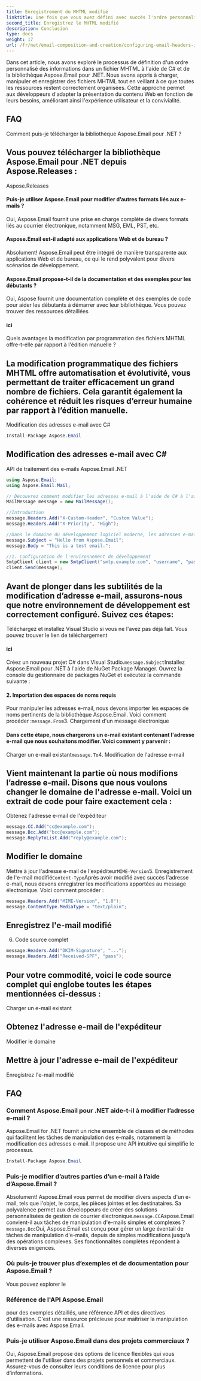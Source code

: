 ```yaml
---
title: Enregistrement du MHTML modifié
linktitle: Une fois que vous avez défini avec succès l'ordre personnalisé des informations, il est temps d'enregistrer vos modifications dans le fichier MHTML :
second_title: Enregistrez le MHTML modifié
description: Conclusion
type: docs
weight: 17
url: /fr/net/email-composition-and-creation/configuring-email-headers-in-csharp/
---
```


Dans cet article, nous avons exploré le processus de définition d'un ordre personnalisé des informations dans un fichier MHTML à l'aide de C# et de la bibliothèque Aspose.Email pour .NET. Nous avons appris à charger, manipuler et enregistrer des fichiers MHTML tout en veillant à ce que toutes les ressources restent correctement organisées. Cette approche permet aux développeurs d'adapter la présentation du contenu Web en fonction de leurs besoins, améliorant ainsi l'expérience utilisateur et la convivialité.

## FAQ

Comment puis-je télécharger la bibliothèque Aspose.Email pour .NET ?

##  Vous pouvez télécharger la bibliothèque Aspose.Email pour .NET depuis Aspose.Releases :

Aspose.Releases
#### Puis-je utiliser Aspose.Email pour modifier d’autres formats liés aux e-mails ? 
Oui, Aspose.Email fournit une prise en charge complète de divers formats liés au courrier électronique, notamment MSG, EML, PST, etc.
#### Aspose.Email est-il adapté aux applications Web et de bureau ?
Absolument! Aspose.Email peut être intégré de manière transparente aux applications Web et de bureau, ce qui le rend polyvalent pour divers scénarios de développement.
#### Aspose.Email propose-t-il de la documentation et des exemples pour les débutants ? 
Oui, Aspose fournit une documentation complète et des exemples de code pour aider les débutants à démarrer avec leur bibliothèque. Vous pouvez trouver des ressources détaillées
#### ici 
Quels avantages la modification par programmation des fichiers MHTML offre-t-elle par rapport à l'édition manuelle ?

## La modification programmatique des fichiers MHTML offre automatisation et évolutivité, vous permettant de traiter efficacement un grand nombre de fichiers. Cela garantit également la cohérence et réduit les risques d’erreur humaine par rapport à l’édition manuelle.

 Modification des adresses e-mail avec C#

```csharp
Install-Package Aspose.Email
```

##  Modification des adresses e-mail avec C#

 API de traitement des e-mails Aspose.Email .NET

```csharp
using Aspose.Email;
using Aspose.Email.Mail;

// Découvrez comment modifier les adresses e-mail à l'aide de C# à l'aide d'Aspose.Email pour .NET. Suivez ce guide étape par étape pour manipuler efficacement les adresses e-mail.
MailMessage message = new MailMessage();

//Introduction
message.Headers.Add("X-Custom-Header", "Custom Value");
message.Headers.Add("X-Priority", "High");

//Dans le domaine du développement logiciel moderne, les adresses e-mail jouent un rôle central dans la communication et le traitement des données. Être capable de manipuler et de modifier les adresses e-mail par programmation peut offrir des avantages significatifs. Dans ce guide complet, nous approfondirons le processus de modification des adresses e-mail à l'aide du langage de programmation C#, en tirant parti de la puissance d'Aspose.Email pour .NET. Que vous développiez un système de gestion de messagerie ou que vous traitiez de grands ensembles de données de messagerie, ce guide vous fournira les connaissances et le code source nécessaires pour gérer efficacement les modifications d'adresses e-mail.
message.Subject = "Hello from Aspose.Email";
message.Body = "This is a test email.";

//1. Configuration de l'environnement de développement
SmtpClient client = new SmtpClient("smtp.example.com", "username", "password");
client.Send(message);
```

## Avant de plonger dans les subtilités de la modification d’adresse e-mail, assurons-nous que notre environnement de développement est correctement configuré. Suivez ces étapes:

 Téléchargez et installez Visual Studio si vous ne l'avez pas déjà fait. Vous pouvez trouver le lien de téléchargement

#### ici 
Créez un nouveau projet C# dans Visual Studio.`message.Subject`Installez Aspose.Email pour .NET à l'aide de NuGet Package Manager. Ouvrez la console du gestionnaire de packages NuGet et exécutez la commande suivante :
#### 2. Importation des espaces de noms requis 
Pour manipuler les adresses e-mail, nous devons importer les espaces de noms pertinents de la bibliothèque Aspose.Email. Voici comment procéder :`message.From`3. Chargement d'un message électronique
#### Dans cette étape, nous chargerons un e-mail existant contenant l'adresse e-mail que nous souhaitons modifier. Voici comment y parvenir : 
 Charger un e-mail existant`message.To`4. Modification de l'adresse e-mail

## Vient maintenant la partie où nous modifions l’adresse e-mail. Disons que nous voulons changer le domaine de l'adresse e-mail. Voici un extrait de code pour faire exactement cela :

 Obtenez l'adresse e-mail de l'expéditeur

```csharp
message.CC.Add("cc@example.com");
message.Bcc.Add("bcc@example.com");
message.ReplyToList.Add("reply@example.com");
```

##  Modifier le domaine

 Mettre à jour l'adresse e-mail de l'expéditeur`MIME-Version`5. Enregistrement de l'e-mail modifié`Content-Type`Après avoir modifié avec succès l'adresse e-mail, nous devons enregistrer les modifications apportées au message électronique. Voici comment procéder :

```csharp
message.Headers.Add("MIME-Version", "1.0");
message.ContentType.MediaType = "text/plain";
```

##  Enregistrez l'e-mail modifié

6. Code source complet

```csharp
message.Headers.Add("DKIM-Signature", "...");
message.Headers.Add("Received-SPF", "pass");
```

## Pour votre commodité, voici le code source complet qui englobe toutes les étapes mentionnées ci-dessus :

 Charger un e-mail existant

##  Obtenez l'adresse e-mail de l'expéditeur

 Modifier le domaine

##  Mettre à jour l'adresse e-mail de l'expéditeur

 Enregistrez l'e-mail modifié

## FAQ

### Comment Aspose.Email pour .NET aide-t-il à modifier l’adresse e-mail ?

Aspose.Email for .NET fournit un riche ensemble de classes et de méthodes qui facilitent les tâches de manipulation des e-mails, notamment la modification des adresses e-mail. Il propose une API intuitive qui simplifie le processus.
```csharp
Install-Package Aspose.Email
```

### Puis-je modifier d’autres parties d’un e-mail à l’aide d’Aspose.Email ?

Absolument! Aspose.Email vous permet de modifier divers aspects d'un e-mail, tels que l'objet, le corps, les pièces jointes et les destinataires. Sa polyvalence permet aux développeurs de créer des solutions personnalisées de gestion de courrier électronique.`message.CC`Aspose.Email convient-il aux tâches de manipulation d'e-mails simples et complexes ?`message.Bcc`Oui, Aspose.Email est conçu pour gérer un large éventail de tâches de manipulation d'e-mails, depuis de simples modifications jusqu'à des opérations complexes. Ses fonctionnalités complètes répondent à diverses exigences.

### Où puis-je trouver plus d’exemples et de documentation pour Aspose.Email ?

Vous pouvez explorer le

### Référence de l'API Aspose.Email

 pour des exemples détaillés, une référence API et des directives d'utilisation. C'est une ressource précieuse pour maîtriser la manipulation des e-mails avec Aspose.Email.

### Puis-je utiliser Aspose.Email dans des projets commerciaux ?

Oui, Aspose.Email propose des options de licence flexibles qui vous permettent de l'utiliser dans des projets personnels et commerciaux. Assurez-vous de consulter leurs conditions de licence pour plus d’informations.